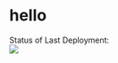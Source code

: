 # hello
Status of Last Deployment:<br>
<img src="https://github.com/laggy-hbk/hello/workflows/My-github-actions-laggy-test/badge.svg?branch=main"><br>

